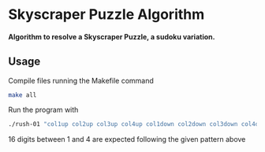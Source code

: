 # Skyscraper Puzzle Algorithm

#### Algorithm to resolve a Skyscraper Puzzle, a sudoku variation.

## Usage

Compile files running the Makefile command

```sh
make all
```

Run the program with 

```sh
./rush-01 "col1up col2up col3up col4up col1down col2down col3down col4down row1left row2left row3left row4left row1right row2right row3right row4right"
```

16 digits between 1 and 4 are expected following the given pattern above